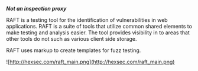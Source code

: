 **_Not an inspection proxy_**

RAFT is a testing tool for the identification of vulnerabilities in web applications. RAFT is a suite of tools that utilize common shared elements to make testing and analysis easier. The tool provides visibility in to areas that other tools do not such as various client side storage.

RAFT uses markup to create templates for fuzz testing.

![http://hexsec.com/raft_main.png](http://hexsec.com/raft_main.png)